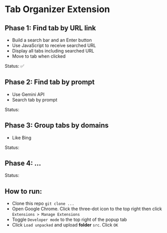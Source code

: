 # Tab Organizer Extension

## Phase 1: Find tab by URL link
- Build a search bar and an Enter button
- Use JavaScript to receive searched URL
- Display all tabs including searched URL
- Move to tab when clicked

Status: ✅

## Phase 2: Find tab by prompt
- Use Gemini API
- Search tab by prompt

Status: 

## Phase 3: Group tabs by domains
- Like Bing

Status: 

## Phase 4: ...

Status: 

## How to run:
- Clone this repo `git clone ...`
- Open Google Chrome. Click the three-dot icon to the top right then click `Extensions > Manage Extensions`
- Toggle `Developer mode` to the top right of the popup tab
- Click `Load unpacked` and upload **folder** `src`. Click `OK`


